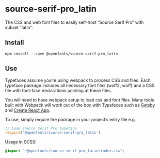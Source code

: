 
# source-serif-pro_latin

The CSS and web font files to easily self-host “Source Serif Pro” with subset "latin".

## Install

`npm install --save @openfonts/source-serif-pro_latin`

## Use

Typefaces assume you’re using webpack to process CSS and files. Each typeface
package includes all necessary font files (woff2, woff) and a CSS file with
font-face declarations pointing at these files.

You will need to have webpack setup to load css and font files. Many tools built
with Webpack will work out of the box with Typefaces such as [Gatsby](https://github.com/gatsbyjs/gatsby)
and [Create React App](https://github.com/facebookincubator/create-react-app).

To use, simply require the package in your project’s entry file e.g.

```javascript
// Load Source Serif Pro typeface
require('@openfonts/source-serif-pro_latin')
```

Usage in SCSS:
```scss
@import "~@openfonts/source-serif-pro_latin/index.css";
```
